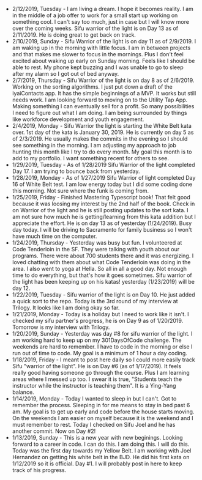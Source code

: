 - 2/12/2019, Tuesday - I am living a dream. I hope it becomes reality. I am in the middle of a job offer to work for a small start up working on something cool. I can't say too much, just in case but I will know more over the coming weeks. Sifu warrior of the light is on Day 13 as of 2/11/2019. He is doing great to get back on track.
- 2/10/2019, Sunday - Sifu Warrior of the light is on day 11 as of 2/9/2019. I am waking up in the morning with little focus. I am in between projects and that makes me slower to focus in the mornings. Plus I don't feel excited about waking up early on Sunday morning. Feels like I should be able to rest. My phone kept buzzing and I was unable to go to sleep after my alarm so I got out of bed anyway.
- 2/7/2019, Thursday - Sifu Warrior of the light is on day 8 as of 2/6/2019. Working on the sorting algorithms. I just put down a draft of the iyaiContacts app. It has the simple beginnings of a MVP. It works but still needs work. I am looking forward to moving on to the Utility Tap App. Making something I can eventually sell for a profit. So many possibilities I need to figure out what I am doing. I am being surrounded by things like workforce development and youth engagement.
- 2/4/2019, Monday - Sifu Warrior the light is starting the White Belt kata over. 1st day of the kata is January 30, 2019. He is currently on day 5 as of 2/3/2019. He usually makes the commits in the evening so I should see something in the morning. I am adjusting my approach to job hunting this month like I try to do every month. My goal this month is to add to my portfolio. I want something recent for others to see.
- 1/29/2019, Tuesday - As of 1/28/2019 Sifu Warrior of the light completed Day 17. I am trying to bounce back from yesterday. 
- 1/28/2019, Monday - As of 1/27/2019 Sifu Warrior of light completed Day 16 of White Belt test. I am low energy today but I did some coding done this morning. Not sure where the funk is coming from.
- 1/25/2019, Friday - Finished Mastering Typescript book! That felt good because it was loosing my interest by the 2nd half of the book. Check in on Warrior of the light and he is still posting updates to the sort kata. I am not sure how much he is getting/learning from this kata addition but I appreciate the effort. He is on day 13 as of yesterday (1/24/2019). Busy day today. I will be driving to Sacramento for family business so I won't have much time on the computer.
- 1/24/2019, Thursday - Yesterday was busy but fun. I volunteered at Code Tenderloin in the SF. They were talking with youth about our programs. There were about 700 students there and it was energizing. I loved chatting with them about what Code Tenderloin was doing in the area. I also went to yoga at Hella. So all in all a good day. Not enough time to do everything, but that's how it goes sometimes. Sifu warrior of the light has been keeping up on his katas! yesterday (1/23/2019) will be day 12.
- 1/22/2019, Tuesday - Sifu warrior of the light is on Day 10. He just added a quick sort to the repo. Today is the 3rd round of my interview at Trilogy. It looks like I am doing okay so far.
- 1/21/2019, Monday - Today is a holiday but I need to work like it isn't. I checked my sifu partner's progress, he is on Day 9 as of 1/20/2019. Tomorrow is my interview with Trilogy.
- 1/20/2019, Sunday - Yesterday was day #8 for sifu warrior of the light. I am working hard to keep up on my 301DaysOfCode challenge. The weekends are hard to remember. I have to code in the morning or else I run out of time to code. My goal is a minimum of 1 hour a day coding. 
- 1/18/2019, Friday - I meant to post here daily so I could more easily track Sifu "warrior of the light". He is on Day #6 (as of 1/17/2019). It feels really good having someone go through the course. Plus I am learning areas where I messed up too. I swear it is true, "Students teach the instructor while the instructor is teaching them". It is a Ying-Yang balance.
- 1/14/2019, Monday - Today I wanted to sleep in but I can't. Got to remember the process. Sleeping in for me means to stay in bed past 6 am. My goal is to get up early and code before the house starts moving. On the weekends I am easier on myself because it is the weekend and I must remember to rest. Today I checked on Sifu Joel and he has another commit. Now on Day #2!
- 1/13/2019, Sunday - This is a new year with new beginings. Looking forward to a career in code. I can do this. I am doing this. I will do this. Today was the first day towards my Yellow Belt. I am working with Joel Hernandez on getting his white belt in the BJD. He did his first kata on 1/12/2019 so it is official. Day #1. I will probably post in here to keep track of his progress.